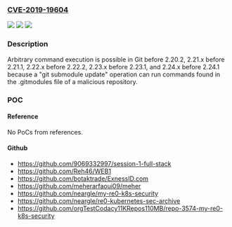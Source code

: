 ### [CVE-2019-19604](https://cve.mitre.org/cgi-bin/cvename.cgi?name=CVE-2019-19604)
![](https://img.shields.io/static/v1?label=Product&message=n%2Fa&color=blue)
![](https://img.shields.io/static/v1?label=Version&message=n%2Fa%20&color=brightgreen)
![](https://img.shields.io/static/v1?label=Vulnerability&message=n%2Fa&color=brightgreen)

### Description

Arbitrary command execution is possible in Git before 2.20.2, 2.21.x before 2.21.1, 2.22.x before 2.22.2, 2.23.x before 2.23.1, and 2.24.x before 2.24.1 because a "git submodule update" operation can run commands found in the .gitmodules file of a malicious repository.

### POC

#### Reference
No PoCs from references.

#### Github
- https://github.com/9069332997/session-1-full-stack
- https://github.com/Reh46/WEB1
- https://github.com/botaktrade/ExnessID.com
- https://github.com/meherarfaoui09/meher
- https://github.com/neargle/my-re0-k8s-security
- https://github.com/neargle/re0-kubernetes-sec-archive
- https://github.com/orgTestCodacy11KRepos110MB/repo-3574-my-re0-k8s-security

